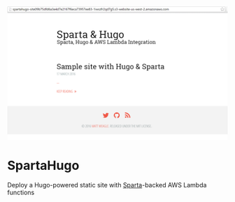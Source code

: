 <div align="center"><img src="https://raw.githubusercontent.com/mweagle/SpartaHugo/master/screenshot.png" />
</div>

# SpartaHugo
Deploy a Hugo-powered static site with [Sparta](https://github.com/mweagle/Sparta)-backed AWS Lambda functions
